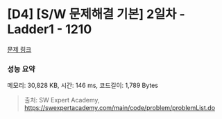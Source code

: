 # [D4] [S/W 문제해결 기본] 2일차 - Ladder1 - 1210 

[문제 링크](https://swexpertacademy.com/main/code/problem/problemDetail.do?contestProbId=AV14ABYKADACFAYh) 

### 성능 요약

메모리: 30,828 KB, 시간: 146 ms, 코드길이: 1,789 Bytes



> 출처: SW Expert Academy, https://swexpertacademy.com/main/code/problem/problemList.do
